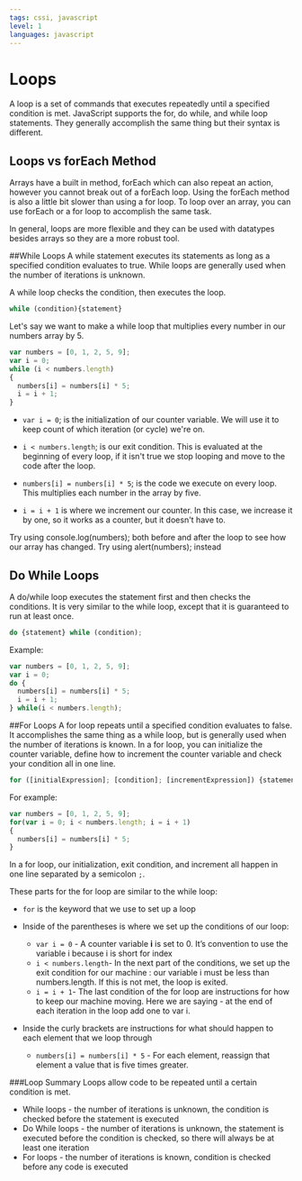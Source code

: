 ```yaml
---
tags: cssi, javascript
level: 1
languages: javascript
---
```

# Loops

A loop is a set of commands that executes repeatedly until a specified condition is met. JavaScript supports the for, do while, and while loop statements. They generally accomplish the same thing but their syntax is different.

## Loops vs forEach Method
Arrays have a built in method, forEach which can also repeat an action, however you cannot break out of a forEach loop. Using the forEach method is also a little bit slower than using a for loop. To loop over an array, you can use forEach or a for loop to accomplish the same task.

 In general, loops are more flexible and they can be used with datatypes besides arrays so they are a more robust tool.


##While Loops
A while statement executes its statements as long as a specified condition evaluates to true. While loops are generally used when the number of iterations is unknown.

A while loop checks the condition, then executes the loop.

```javascript
while (condition){statement}
```

Let's say we want to make a while loop that multiplies every number in our numbers array by 5.

```javascript
var numbers = [0, 1, 2, 5, 9];
var i = 0;
while (i < numbers.length)
{
  numbers[i] = numbers[i] * 5;
  i = i + 1;
}
```

* `var i = 0`; is the initialization of our counter variable. We will use it to keep count of which iteration (or cycle) we're on.

* `i < numbers.length`; is our exit condition. This is evaluated at the beginning of every loop, if it isn't true we stop looping and move to the code after the loop.

* `numbers[i] = numbers[i] * 5`; is the code we execute on every loop. This multiplies each number in the array by five.

* `i = i + 1` is where we increment our counter. In this case, we increase it by one, so it works as a counter, but it doesn't have to.

Try using console.log(numbers); both before and after the loop to see how our array has changed. Try using alert(numbers); instead

## Do While Loops
A do/while loop executes the statement first and then checks the conditions. It is very similar to the while loop, except that it is guaranteed to run at least once.

```javascript
do {statement} while (condition);
```
Example:
```javascript
var numbers = [0, 1, 2, 5, 9];
var i = 0;
do {
  numbers[i] = numbers[i] * 5;
  i = i + 1;
} while(i < numbers.length);

```
##For Loops
A for loop repeats until a specified condition evaluates to false. It accomplishes the same thing as a while loop, but is generally used when the number of iterations is known.  In a for loop, you can initialize the counter variable, define how to increment the counter variable and check your condition all in one line.

```javascript
for ([initialExpression]; [condition]; [incrementExpression]) {statement}
```

For example:
```javascript
var numbers = [0, 1, 2, 5, 9];
for(var i = 0; i < numbers.length; i = i + 1)
{
  numbers[i] = numbers[i] * 5;
}
```
In a for loop, our initialization, exit condition, and increment all happen in one line separated by a semicolon `;`.

These parts for the for loop are similar to the while loop:
+ `for` is the keyword that we use to set up a loop
+ Inside of the parentheses is where we set up the conditions of our loop:
  +   `var i = 0` - A counter variable **i** is set to 0. It’s convention to use the variable i because i is short for index
  + `i < numbers.length`- In the next part of the conditions, we set up the exit condition for our machine : our variable i must be less than numbers.length. If this is not met, the loop is exited.
  + `i = i + 1`- The last condition of the for loop are instructions for how to keep our machine moving. Here we are saying - at the end of each iteration in the loop add one to var i.

+ Inside the curly brackets are instructions for what should happen to each element that we loop through
  + `numbers[i] = numbers[i] * 5` - For each element, reassign that element a value that is five times greater.

###Loop Summary
Loops allow code to be repeated until a certain condition is met.
* While loops - the number of iterations is unknown,  the condition is checked before the statement is executed
* Do While loops - the number of iterations is unknown, the statement is executed before the condition is checked, so there will always be at least one iteration
* For loops - the number of iterations is known, condition is checked before any code is executed 
